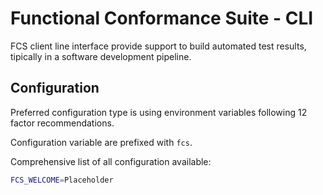 # Functional Conformance Suite - CLI

 FCS client line interface provide support to build automated test results, tipically in a software development pipeline.
 
## Configuration

Preferred configuration type is using environment variables following 12 factor recommendations.

Configuration variable are prefixed with `fcs`.

Comprehensive list of all configuration available:

```bash
FCS_WELCOME=Placeholder
```
